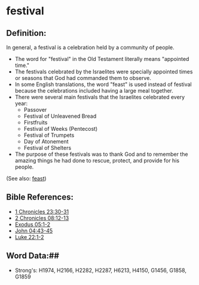 # festival #

## Definition: ##

In general, a festival is a celebration held by a community of people.

* The word for "festival" in the Old Testament literally means "appointed time."
* The festivals celebrated by the Israelites were specially appointed times or seasons that God had commanded them to observe.
* In some English translations, the word "feast" is used instead of festival because the celebrations included having a large meal together.
* There were several main festivals that the Israelites celebrated every year:
   * Passover
   * Festival of Unleavened Bread
   * Firstfruits
   * Festival of Weeks (Pentecost)
   * Festival of Trumpets
   * Day of Atonement
   * Festival of Shelters
* The purpose of these festivals was to thank God and to remember the amazing things he had done to rescue, protect, and provide for his people.

(See also: [feast](../other/feast.md))

## Bible References: ##

* [1 Chronicles 23:30-31](rc://en/tn/help/1ch/23/30)
* [2 Chronicles 08:12-13](rc://en/tn/help/2ch/08/12)
* [Exodus 05:1-2](rc://en/tn/help/exo/05/01)
* [John 04:43-45](rc://en/tn/help/jhn/04/43)
* [Luke 22:1-2](rc://en/tn/help/luk/22/01)

## Word Data:##

* Strong's: H1974, H2166, H2282, H2287, H6213, H4150, G1456, G1858, G1859

